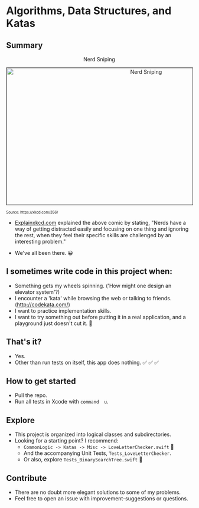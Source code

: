 #  Algorithms, Data Structures, and Katas

## Summary

<p align="center">
Nerd Sniping
</p>
<p align="center">
  <a>
    <img src="https://imgs.xkcd.com/comics/nerd_sniping.png" title="I first saw this problem on the Google Labs Aptitude Test.  A professor and I filled a blackboard without getting anywhere.  Have fun." alt="Nerd Sniping" border="1" height="371" width="740" />
  </a>
</p>
<sub><sup>Source: https://xkcd.com/356/ </sub></sup>

* [Explainxkcd.com](http://explainxkcd.com/wiki/index.php/356:_Nerd_Sniping) explained the above comic by stating, "Nerds have a way of getting distracted easily and focusing on one thing and ignoring the rest, when they feel their specific skills are challenged by an interesting problem."

* We've all been there. :grinning:

## I sometimes write code in this project when:


* Something gets my wheels spinning. ('How might one design an elevator system'?)
* I encounter a 'kata' while browsing the web or talking to friends. (http://codekata.com/)  
* I want to practice implementation skills.
* I want to try something out before putting it in a real application, and a playground just doesn't cut it. :wrench:


## That's it?

* Yes.
* Other than run tests on itself, this app does nothing. :white_check_mark: :white_check_mark: :white_check_mark:

##  How to get started

* Pull the repo.
* Run all tests in Xcode with `command  u`.


## Explore
* This project is organized into logical classes and subdirectories.
* Looking for a starting point? I recommend:
  * `CommonLogic -> Katas -> Misc -> LoveLetterChecker.swift` :love_letter:
  * And the accompanying Unit Tests, `Tests_LoveLetterChecker`.
  * Or also, explore `Tests_BinarySearchTree.swift` :evergreen_tree:


## Contribute
* There are no doubt more elegant solutions to some of my problems.
* Feel free to open an issue with improvement-suggestions or questions. 
